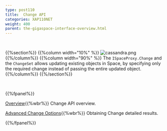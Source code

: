 ```yaml
---
type: post110
title:  Change API
categories: XAP110NET
weight: 400
parent: the-gigaspace-interface-overview.html
---
```


<br>

{{%section%}}
{{%column width="10%" %}}
![cassandra.png](/attachment_files/subject/change-api.png)
{{%/column%}}
{{%column width="90%" %}}
The `ISpaceProxy.Change` and the `ChangeSet` allows updating existing objects in Space, by specifying only the required change instead of passing the entire updated object.
{{%/column%}}
{{%/section%}}



<br>

{{%fpanel%}}

[Overview](./change-api.html){{%wbr%}}
Change API overview.

[Advanced Change Options](./change-api-advanced.html){{%wbr%}}
Obtaining Change detailed results.

{{%/fpanel%}}

